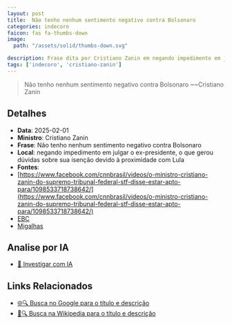 ```yaml
---
layout: post
title:  Não tenho nenhum sentimento negativo contra Bolsonaro
categories: indecoro
faicon: fas fa-thumbs-down
image:
  path: "/assets/solid/thumbs-down.svg"

description: Frase dita por Cristiano Zanin em negando impedimento em julgar o ex-presidente, o que gerou dúvidas sobre sua isenção devido à proximidade com Lula
tags: ['indecoro', 'cristiano-zanin']
---
```


> Não tenho nenhum sentimento negativo contra Bolsonaro
> ~~Cristiano Zanin

## Detalhes
- **Data**: 2025-02-01
- **Ministro**: Cristiano Zanin
- **Frase**: Não tenho nenhum sentimento negativo contra Bolsonaro
- **Local**: negando impedimento em julgar o ex-presidente, o que gerou dúvidas sobre sua isenção devido à proximidade com Lula
- **Fontes**:
- [https://www.facebook.com/cnnbrasil/videos/o-ministro-cristiano-zanin-do-supremo-tribunal-federal-stf-disse-estar-apto-para/1098533718738642/](https://www.facebook.com/cnnbrasil/videos/o-ministro-cristiano-zanin-do-supremo-tribunal-federal-stf-disse-estar-apto-para/1098533718738642/)
- [EBC](EBC)
- [Migalhas](Migalhas)

## Analise por IA
- [🤖 Investigar com IA](https://www.perplexity.ai/search?q=%22Cristiano%20Zanin%22%2BN%C3%A3o%20tenho%20nenhum%20sentimento%20negativo%20contra%20Bolsonaro%2Bnegando%20impedimento%20em%20julgar%20o%20ex-presidente%2C%20o%20que%20gerou%20d%C3%BAvidas%20sobre%20sua%20isen%C3%A7%C3%A3o%20devido%20%C3%A0%20proximidade%20com%20Lula)

## Links Relacionados
- [🌐🔍 Busca no Google para o título e descrição](https://www.google.com/search?q=%22Cristiano%20Zanin%22%2BN%C3%A3o%20tenho%20nenhum%20sentimento%20negativo%20contra%20Bolsonaro%2Bnegando%20impedimento%20em%20julgar%20o%20ex-presidente%2C%20o%20que%20gerou%20d%C3%BAvidas%20sobre%20sua%20isen%C3%A7%C3%A3o%20devido%20%C3%A0%20proximidade%20com%20Lula)
- [📖🔍 Busca na Wikipedia para o título e descrição](https://pt.wikipedia.org/w/index.php?search=%22Cristiano%20Zanin%22%2BN%C3%A3o%20tenho%20nenhum%20sentimento%20negativo%20contra%20Bolsonaro%2Bnegando%20impedimento%20em%20julgar%20o%20ex-presidente%2C%20o%20que%20gerou%20d%C3%BAvidas%20sobre%20sua%20isen%C3%A7%C3%A3o%20devido%20%C3%A0%20proximidade%20com%20Lula)

